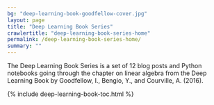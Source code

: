 ```yaml
---
bg: "deep-learning-book-goodfellow-cover.jpg"
layout: page
title: "Deep Learning Book Series"
crawlertitle: "deep-learning-book-series-home"
permalink: /deep-learning-book-series-home/
summary: ""
---
```


The Deep Learning Book Series is a set of 12 blog posts and Python notebooks going through the chapter on linear algebra from the Deep Learning Book by  Goodfellow, I., Bengio, Y., and Courville, A. (2016).

{% include deep-learning-book-toc.html %}
